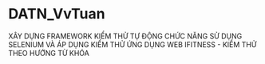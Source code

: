 # DATN_VvTuan
XÂY DỰNG FRAMEWORK KIỂM THỬ TỰ ĐỘNG CHỨC NĂNG SỬ DỤNG SELENIUM VÀ ÁP DỤNG KIỂM THỬ ỨNG DỤNG WEB IFITNESS - KIỂM THỬ THEO HƯỚNG TỪ KHÓA
